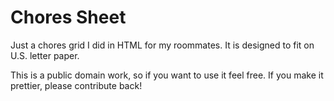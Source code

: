 # Chores Sheet

Just a chores grid I did in HTML for my roommates. It is designed to fit on U.S. letter paper.

This is a public domain work, so if you want to use it feel free. If you make it prettier, please contribute back!

